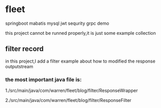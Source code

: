 # fleet
springboot mabatis mysql jwt sequrity grpc demo 

this project cannot be runned properly,it is just some example collection
## filter record
in this project,I add a filter example about how to modified the response outputstream
### the most important java file is:
1./src/main/java/com/warren/fleet/blog/filter/ResponseWrapper

2./src/main/java/com/warren/fleet/blog/filter/ResponseFilter
